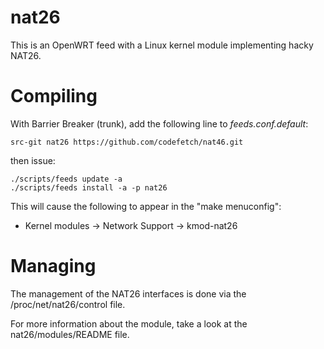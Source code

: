 nat26
=====

This is an OpenWRT feed with a Linux kernel module implementing hacky NAT26.

Compiling
=========

With Barrier Breaker (trunk), add the following line to *feeds.conf.default*:
```
src-git nat26 https://github.com/codefetch/nat46.git
```

then issue:

```
./scripts/feeds update -a
./scripts/feeds install -a -p nat26
```

This will cause the following to appear in the "make menuconfig":

 * Kernel modules -> Network Support -> kmod-nat26

Managing
========

The management of the NAT26 interfaces is done via the /proc/net/nat26/control file.

For more information about the module, take a look at the nat26/modules/README file.


